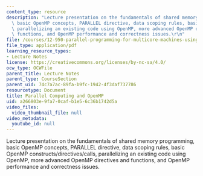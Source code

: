 ```yaml
---
content_type: resource
description: "Lecture presentation on the fundamentals of shared memory programming,\
  \ basic OpenMP concepts, PARALLEL directive, data scoping rules, basic OpenMP constructs/directives/calls,\
  \ parallelizing an existing code using OpenMP, more advanced OpenMP directives and\
  \ functions, and OpenMP performance and correctness issues.\r\n"
file: /courses/12-950-parallel-programming-for-multicore-machines-using-openmp-and-mpi-january-iap-2010/a266803e9fa70cafb1e56c36b1742d5a_MIT12_950IAP10_Lec1.pdf
file_type: application/pdf
learning_resource_types:
- Lecture Notes
license: https://creativecommons.org/licenses/by-nc-sa/4.0/
ocw_type: OCWFile
parent_title: Lecture Notes
parent_type: CourseSection
parent_uid: 74c7a7ac-89fa-b9fc-1942-4f3daf737786
resourcetype: Document
title: Parallel Computing and OpenMP
uid: a266803e-9fa7-0caf-b1e5-6c36b1742d5a
video_files:
  video_thumbnail_file: null
video_metadata:
  youtube_id: null
---
```

Lecture presentation on the fundamentals of shared memory programming, basic OpenMP concepts, PARALLEL directive, data scoping rules, basic OpenMP constructs/directives/calls, parallelizing an existing code using OpenMP, more advanced OpenMP directives and functions, and OpenMP performance and correctness issues.
